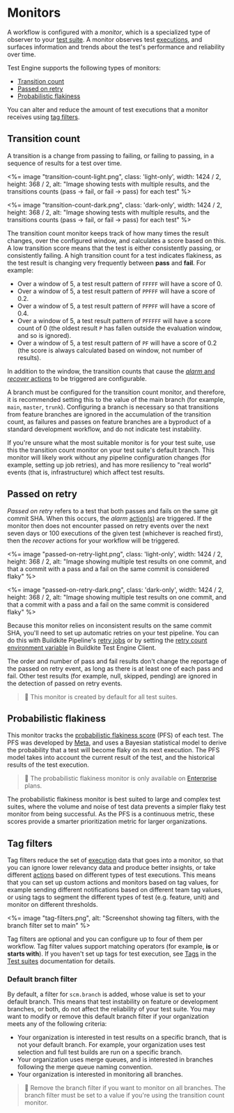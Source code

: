 # Monitors

A workflow is configured with a _monitor_, which is a specialized type of observer to your [test suite](/docs/test-engine/test-suites). A monitor observes test [executions](/docs/test-engine/glossary#execution), and surfaces information and trends about the test's performance and reliability over time.

Test Engine supports the following types of monitors:

- [Transition count](#transition-count)
- [Passed on retry](#passed-on-retry)
- [Probabilistic flakiness](#probabilistic-flakiness)

You can alter and reduce the amount of test executions that a monitor receives using [tag filters](#tag-filters).

## Transition count

A transition is a change from passing to failing, or failing to passing, in a sequence of results for a test over time.

<%= image "transition-count-light.png", class: 'light-only', width: 1424 / 2, height: 368 / 2, alt: "Image showing tests with multiple results, and the transitions counts (pass -> fail, or fail -> pass) for each test" %>

<%= image "transition-count-dark.png", class: 'dark-only', width: 1424 / 2, height: 368 / 2, alt: "Image showing tests with multiple results, and the transitions counts (pass -> fail, or fail -> pass) for each test" %>

The transition count monitor keeps track of how many times the result changes, over the configured window, and calculates a score based on this. A low transition score means that the test is either consistently passing, or consistently failing. A high transition count for a test indicates flakiness, as the test result is changing very frequently between **pass** and **fail**. For example:

- Over a window of 5, a test result pattern of `FFFFF` will have a score of 0.
- Over a window of 5, a test result pattern of `PPFFF` will have a score of 0.2.
- Over a window of 5, a test result pattern of `PFPFF` will have a score of 0.4.
- Over a window of 5, a test result pattern of `PFFFFF` will have a score count of 0 (the oldest result `P` has fallen outside the evaluation window, and so is ignored).
- Over a window of 5, a test result pattern of `PF` will have a score of 0.2 (the score is always calculated based on window, not number of results).

In addition to the window, the transition counts that cause the [_alarm_ and _recover_ actions](/docs/test-engine/workflows/actions) to be triggered are configurable.

A branch must be configured for the transition count monitor, and therefore, it is recommended setting this to the value of the main branch (for example, `main`, `master`, `trunk`). Configuring a branch is necessary so that transitions from feature branches are ignored in the accumulation of the transition count, as failures and passes on feature branches are a byproduct of a standard development workflow, and do not indicate test instability.

If you're unsure what the most suitable monitor is for your test suite, use this the transition count monitor on your test suite's default branch. This monitor will likely work without any pipeline configuration changes (for example, setting up job retries), and has more resiliency to "real world" events (that is, infrastructure) which affect test results.

## Passed on retry

_Passed on retry_ refers to a test that both passes and fails on the same git commit SHA. When this occurs, the _alarm_ [action(s)](/docs/test-engine/workflows/actions) are triggered. If the monitor then does not encounter passed on retry events over the next seven days or 100 executions of the given test (whichever is reached first), then the _recover_ actions for your workflow will be triggered.

<%= image "passed-on-retry-light.png", class: 'light-only', width: 1424 / 2, height: 368 / 2, alt: "Image showing multiple test results on one commit, and that a commit with a pass and a fail on the same commit is considered flaky" %>

<%= image "passed-on-retry-dark.png", class: 'dark-only', width: 1424 / 2, height: 368 / 2, alt: "Image showing multiple test results on one commit, and that a commit with a pass and a fail on the same commit is considered flaky" %>

Because this monitor relies on inconsistent results on the same commit SHA, you'll need to set up automatic retries on your test pipeline. You can do this with Buildkite Pipeline's [retry jobs](/docs/pipelines/configure/step-types/command-step#retry-attributes) or by setting the [retry count environment variable](/docs/test-engine/bktec/configuring#BUILDKITE_TEST_ENGINE_RETRY_COUNT) in Buildkite Test Engine Client.

The order and number of pass and fail results don't change the reportage of the passed on retry event, as long as there is at least one of each pass and fail. Other test results (for example, null, skipped, pending) are ignored in the detection of passed on retry events.

> 📘
> This monitor is created by default for all test suites.

## Probabilistic flakiness

This monitor tracks the [probabilistic flakiness score](https://engineering.fb.com/2020/12/10/developer-tools/probabilistic-flakiness/) (PFS) of each test. The PFS was developed by [Meta](https://www.meta.com/), and uses a Bayesian statistical model to derive the probability that a test will become flaky on its next execution. The PFS model takes into account the current result of the test, and the historical results of the test execution.

> 📘
> The probabilistic flakiness monitor is only available on [Enterprise](https://buildkite.com/pricing) plans.

The probabilistic flakiness monitor is best suited to large and complex test suites, where the volume and noise of test data prevents a simpler flaky test monitor from being successful. As the PFS is a continuous metric, these scores provide a smarter prioritization metric for larger organizations.

## Tag filters

Tag filters reduce the set of [execution](/docs/test-engine/glossary#execution) data that goes into a monitor, so that you can ignore lower relevancy data and produce better insights, or take different [actions](/docs/test-engine/workflows/actions) based on different types of test executions. This means that you can set up custom actions and monitors based on tag values, for example sending different notifications based on different team tag values, or using tags to segment the different types of test (e.g. feature, unit) and monitor on different thresholds.

<%= image "tag-filters.png", alt: "Screenshot showing tag filters, with the branch filter set to main" %>

Tag filters are optional and you can configure up to four of them per workflow. Tag filter values support matching operators (for example, **is** or **starts with**). If you haven't set up tags for test execution, see [Tags](/docs/test-engine/test-suites/tags) in the [Test suites](/docs/test-engine/test-suites) documentation for details.

### Default branch filter

By default, a filter for `scm.branch` is added, whose value is set to your default branch. This means that test instability on feature or development branches, or both, do not affect the reliability of your test suite. You may want to modify or remove this default branch filter if your organization meets any of the following criteria:

- Your organization is interested in test results on a specific branch, that is not your default branch. For example, your organization uses test selection and full test builds are run on a specific branch.
- Your organization uses merge queues, and is interested in branches following the merge queue naming convention.
- Your organization is interested in monitoring all branches.

> 📘
> Remove the branch filter if you want to monitor on all branches. The branch filter must be set to a value if you're using the transition count monitor.
